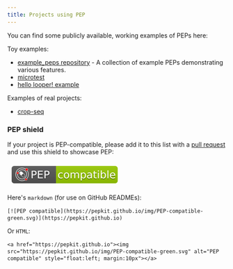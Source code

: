 ```yaml
---
title: Projects using PEP
---
```


You can find some publicly available, working examples of PEPs here:

Toy examples:

* [example_peps repository](https://github.com/pepkit/example_peps) - A collection of example PEPs demonstrating various features.
* [microtest](https://github.com/epigen/microtest)
* [hello looper! example](https://github.com/pepkit/hello_looper)

Examples of real projects:

* [crop-seq](https://github.com/epigen/crop-seq)


### PEP shield

If your project is PEP-compatible, please add it to this list with a [pull request](https://github.com/pepkit/pepkit.github.io/blob/master/_docs/tools.md) and use this shield to showcase PEP:

<img src="/img/PEP-compatible-green.svg" alt="PEP compatible" style="float:left; margin:10px"><br clear="all"/>

Here's `markdown` (for use on GitHub READMEs):
```
[![PEP compatible](https://pepkit.github.io/img/PEP-compatible-green.svg)](https://pepkit.github.io)
```

Or `HTML`:
```
<a href="https://pepkit.github.io"><img src="https://pepkit.github.io/img/PEP-compatible-green.svg" alt="PEP compatible" style="float:left; margin:10px"></a>
```

